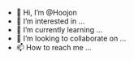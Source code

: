 - 👋 Hi, I’m @Hoojon
- 👀 I’m interested in ...
- 🌱 I’m currently learning ...
- 💞️ I’m looking to collaborate on ...
- 📫 How to reach me ...

<!---
Hoojon/Hoojon is a ✨ special ✨ repository because its `README.md` (this file) appears on your GitHub profile.
You can click the Preview link to take a look at your changes.
--->
